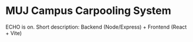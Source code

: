 # MUJ Campus Carpooling System 
ECHO is on.
Short description: Backend (Node/Express) + Frontend (React + Vite) 
